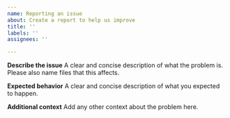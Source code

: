 ```yaml
---
name: Reporting an issue
about: Create a report to help us improve
title: ''
labels: ''
assignees: ''

---
```


**Describe the issue**
A clear and concise description of what the problem is.
Please also name files that this affects. 

**Expected behavior**
A clear and concise description of what you expected to happen.

**Additional context**
Add any other context about the problem here.
